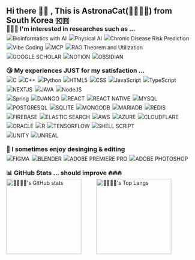 <h2 style="margin: 0;">Hi there 🤚🏻 , This is AstronaCat(👩🏻‍🚀🐱) from South Korea 🇰🇷</h2>

<h3 style="margin: 0;">👩🏻‍🎓 I'm interested in researches such as ... </h3>
<p style="line-height: 1.6; margin-top: 4px;">
<img src="https://img.shields.io/badge/Bioinformatics%20with-AI-yellow" alt="Bioinformatics with AI" style="margin:1px;">
<img src="https://img.shields.io/badge/Physical%20AI-blue" alt="Physical AI" style="margin:1px;">
<img src="https://img.shields.io/badge/Chronic%20Disease-Risk%20Prediction-red" alt="Chronic Disease Risk Prediction" style="margin:1px;"><br>
<img src="https://img.shields.io/badge/Vibe-Coding-orange" alt="Vibe Coding" style="margin:1px;">
<img src="https://img.shields.io/badge/MCP-brown" alt="MCP" style="margin:1px;">
<img src="https://img.shields.io/badge/RAG-Theorem%20and%20Building-purple" alt="RAG Theorem and Utilization" style="margin:1px;"><br>
<img src="https://img.shields.io/badge/Google%20Scholar-4285F4?style=flat&logo=google-scholar&logoColor=white" alt="GOOGLE SCHOLAR" style="margin:1px;">
<img src="https://img.shields.io/badge/Notion-000000?style=flat&logo=notion&logoColor=white" alt="NOTION" style="margin:1px;">
<img src="https://img.shields.io/badge/Obsidian-%23483699.svg?style=flat&logo=obsidian&logoColor=white" alt="OBSIDIAN" style="margin:1px;">
</p>

<h3 style="margin: 0;">😘 My experiences JUST for my satisfaction ...</h3>
<p style="line-height: 1.6; margin-top: 4px;">
<img src="https://img.shields.io/badge/C-00599C?style=flat&logo=c&logoColor=white" alt="C" style="margin:1px;">
<img src="https://img.shields.io/badge/C%2B%2B-00599C?style=flat&logo=c%2B%2B&logoColor=white" alt="C++" style="margin:1px;">
<img src="https://img.shields.io/badge/Python-3776AB?style=flat&logo=python&logoColor=white" alt="Python" style="margin:1px;">
<img src="https://img.shields.io/badge/HTML5-E34F26?style=flat&logo=html5&logoColor=white" alt="HTML5" style="margin:1px;">
<img src="https://img.shields.io/badge/CSS-239120?&style=flat&logo=css3&logoColor=white" alt="CSS" style="margin:1px;">
<img src="https://img.shields.io/badge/JavaScript-F7DF1E?style=flat&logo=JavaScript&logoColor=white" alt="JavaScript" style="margin:1px;">
<img src="https://img.shields.io/badge/TypeScript-007ACC?style=flat&logo=typescript&logoColor=white" alt="TypeScript" style="margin:1px;">
<img src="https://img.shields.io/badge/Next.js-000?logo=nextdotjs&logoColor=fff&style=flat" alt="NEXTJS" style="margin:1px;">
<img src="https://img.shields.io/badge/Java-ED8B00?style=flat&logo=openjdk&logoColor=white" alt="JAVA" style="margin:1px;">
<img src="https://img.shields.io/badge/Node.js-43853D?style=flat&logo=node.js&logoColor=white" alt="NodeJS" style="margin:1px;"><br>
<img src="https://img.shields.io/badge/Spring-6DB33F?style=flat&logo=spring&logoColor=white" alt="Spring" style="margin:1px;">
<img src="https://img.shields.io/badge/Django-092E20?style=flat&logo=django&logoColor=white" alt="DJANGO" style="margin:1px;">
<img src="https://img.shields.io/badge/React-20232A?style=flat&logo=react&logoColor=61DAFB" alt="REACT" style="margin:1px;">
<img src="https://img.shields.io/badge/React_Native-20232A?style=flat&logo=react&logoColor=61DAFB" alt="REACT NATIVE" style="margin:1px;">
<img src="https://img.shields.io/badge/MySQL-00000F?style=flat&logo=mysql&logoColor=white" alt="MYSQL" style="margin:1px;">
<img src="https://img.shields.io/badge/PostgreSQL-316192?style=flat&logo=postgresql&logoColor=white" alt="POSTGRESQL" style="margin:1px;">
<img src="https://img.shields.io/badge/SQLite-07405E?style=flat&logo=sqlite&logoColor=white" alt="SQLITE" style="margin:1px;">
<img src="https://img.shields.io/badge/MongoDB-4EA94B?style=flat&logo=mongodb&logoColor=white" alt="MONGODB" style="margin:1px;">
<img src="https://img.shields.io/badge/MariaDB-003545?style=flat&logo=mariadb&logoColor=white" alt="MARIADB" style="margin:1px;">
<img src="https://img.shields.io/badge/redis-%23DD0031.svg?&style=flat&logo=redis&logoColor=white" alt="REDIS" style="margin:1px;"><br>
<img src="https://img.shields.io/badge/Firebase-039BE5?style=flat&logo=Firebase&logoColor=white" alt="FIREBASE" style="margin:1px;">
<img src="https://img.shields.io/badge/Elastic_Search-005571?style=flat&logo=elasticsearch&logoColor=white" alt="ELASTIC SEARCH" style="margin:1px;">
<img src="https://img.shields.io/badge/Amazon_AWS-FF9900?style=flat&logo=amazonaws&logoColor=white" alt="AWS" style="margin:1px;">
<img src="https://img.shields.io/badge/Microsoft_Azure-0089D6?style=flat&logo=microsoft-azure&logoColor=white" alt="AZURE" style="margin:1px;">
<img src="https://img.shields.io/badge/Cloudflare-F38020?style=flat&logo=Cloudflare&logoColor=white" alt="CLOUDFLARE" style="margin:1px;">
<img src="https://img.shields.io/badge/Oracle-F80000?style=flat&logo=oracle&logoColor=black" alt="ORACLE" style="margin:1px;">
<img src="https://img.shields.io/badge/R-276DC3?style=flat&logo=r&logoColor=white" alt="R" style="margin:1px;">
<img src="https://img.shields.io/badge/TensorFlow-FF6F00?style=flat&logo=tensorflow&logoColor=white" alt="TENSORFLOW" style="margin:1px;">
<img src="https://img.shields.io/badge/Shell_Script-121011?style=flat&logo=gnu-bash&logoColor=white" alt="SHELL SCRIPT" style="margin:1px;"><br>
<img src="https://img.shields.io/badge/Unity-100000?style=flat&logo=unity&logoColor=white" alt="UNITY" style="margin:1px;">
<img src="https://img.shields.io/badge/unrealengine-%23313131.svg?style=flat&logo=unrealengine&logoColor=white" alt="UNREAL" style="margin:1px;">
</p>

<h3 style="margin: 0;">🤩 I sometimes enjoy desinging & editing</h3>
<p style="line-height: 1.6; margin-top: 4px;">
<img src="https://img.shields.io/badge/Figma-F24E1E?style=flat&logo=figma&logoColor=white" alt="FIGMA" style="margin:1px;">
<img src="https://img.shields.io/badge/blender-%23F5792A.svg?style=flat&logo=blender&logoColor=white" alt="BLENDER" style="margin:1px;">
<img src="https://img.shields.io/badge/Adobe%20Premiere%20Pro-9999FF?style=flat&logo=Adobe%20Premiere%20Pro&logoColor=white" alt="ADOBE PREMIERE PRO" style="margin:1px;">
<img src="https://img.shields.io/badge/Adobe%20Photoshop-31A8FF?style=flat&logo=Adobe%20Photoshop&logoColor=black" alt="ADOBE PHOTOSHOP" style="margin:1px;">
</p>

<h3 style="margin: 0;">📊 GitHub Stats ... should improve 🔥🔥🔥</h3>
<div style="display: flex; align-items: flex-start; column-gap: 40px;">
  <a href="https://github.com/AstronaCat/github-readme-stats">
    <img src="https://github-readme-stats.vercel.app/api?username=AstronaCat&contribs&count_private=true&show_icons=true&theme=cobalt" alt="👩🏻‍🚀🐱's GitHub stats" style="height: 200px;">
  </a>
  <a href="https://github.com/AstronaCat/github-readme-stats">
    <img src="https://github-readme-stats.vercel.app/api/top-langs/?username=AstronaCat&layout=compact" alt="👩🏻‍🚀🐱's Top Langs" style="height: 200px;">
  </a>
</div>
